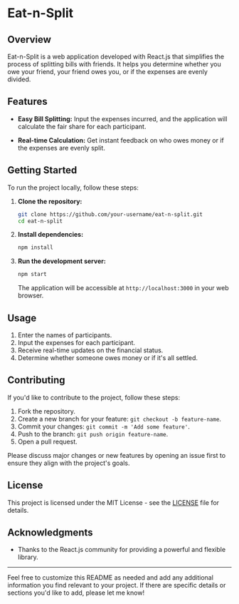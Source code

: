 # Eat-n-Split

## Overview

Eat-n-Split is a web application developed with React.js that simplifies the process of splitting bills with friends. It helps you determine whether you owe your friend, your friend owes you, or if the expenses are evenly divided.

## Features

- **Easy Bill Splitting:** Input the expenses incurred, and the application will calculate the fair share for each participant.

- **Real-time Calculation:** Get instant feedback on who owes money or if the expenses are evenly split.

## Getting Started

To run the project locally, follow these steps:

1. **Clone the repository:**

   ```bash
   git clone https://github.com/your-username/eat-n-split.git
   cd eat-n-split
   ```

2. **Install dependencies:**

   ```bash
   npm install
   ```

3. **Run the development server:**
   ```bash
   npm start
   ```
   The application will be accessible at `http://localhost:3000` in your web browser.

## Usage

1. Enter the names of participants.
2. Input the expenses for each participant.
3. Receive real-time updates on the financial status.
4. Determine whether someone owes money or if it's all settled.

## Contributing

If you'd like to contribute to the project, follow these steps:

1. Fork the repository.
2. Create a new branch for your feature: `git checkout -b feature-name`.
3. Commit your changes: `git commit -m 'Add some feature'`.
4. Push to the branch: `git push origin feature-name`.
5. Open a pull request.

Please discuss major changes or new features by opening an issue first to ensure they align with the project's goals.

## License

This project is licensed under the MIT License - see the [LICENSE](LICENSE) file for details.

## Acknowledgments

- Thanks to the React.js community for providing a powerful and flexible library.

---

Feel free to customize this README as needed and add any additional information you find relevant to your project. If there are specific details or sections you'd like to add, please let me know!
